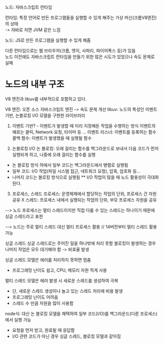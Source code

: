 노드: 자바스크립트 런타임

런타임: 특정 언어로 만든 프로그램들을 실행할 수 있게 해주는 가상 머신(크롬V8엔진)의 상태<br>
-> 자바로 치면 JVM 같은 느낌

노드: JS로 만든 프로그램을 실행할 수 있게 해줌

다른 런타임으로는 웹 브라우저(크롬, 엣지, 사파리, 파이어폭스 등)가 있음<br>
노드 이전에도 자바스크립트 런타임을 만들기 위한 많은 시도가 있었으나 속도 문제로 실패

# 노드의 내부 구조
V8 엔진과 libuv를 내부적으로 포함하고 있다.

V8 엔진: 오픈 소스 자바스크립트 엔진 -> 속도 문제 개선
libuv: 노드의 특성인 이벤트 기반, 논블로킹 I/O 모델을 구현한 라이브러리

1. 이벤트 기반? - 이벤트가 발생할 때 미리 지정해둔 작업을 수행하는 방식
이벤트의 예로는 클릭, Network 요청, 타이머 등 ...
이벤트 리스너: 이벤트를 등록하는 함수
콜백 함수: 이벤트가 발생했을 때 실행될 함수

2. 논블로킹 I/O
논 블로킹: 오래 걸리는 함수를 백그라운드로 보내서 다음 코드가 먼저 실행되게 하고, 나중에 오래 걸리는 함수를 실행
- 논 블로킹 방식 하에서 일부 코드는 백그라운드에서 병렬로 실행됨
- 일부 코드: I/O 작업(파일 시스템 접근, 네트워크 요청), 압축, 암호화 등...
- 나머지 코드는 블로킹 방식으로 실행됨
** I/O 작업이 많을 때 노드 활용성이 극대화된다.

3. 프로세스, 스레드
프로세스: 운영체제에서 할당하는 작업의 단위, 프로세스 간 자원 공유 X
스레드: 프로세스 내에서 실행되는 작업의 단위, 부모 프로세스 자원을 공유

--> 노드 프로세스는 멀티 스레드이지만 직접 다룰 수 있는 스레드는 하나이기 때문에 싱글 스레드라고 표현

--> 노드는 주로 멀티 스레드 대신 멀티 프로세스 활용 // 14버전부터 멀티 스레드 활용 가능

싱글 스레드
싱글 스레드로는 주어진 일을 하나밖에 처리 못함
블로킹이 발생하는 경우 나머지 작업은 모두 대기해야 함 -> 비효율 발생

싱글 스레드 모델은 에러를 처리하지 못하면 멈춤
- 프로그래밍 난이도 쉽고, CPU, 메모리 자원 적게 사용

멀티 스레드 모델은 에러 발생 시 새로운 스레드를 생성하여 극복
- 단, 새로운 스레드 생성이나 놀고 있는 스레드 처리에 비용 발생
- 프로그래밍 난이도 어려움
- 스레드 수 만큼 자원을 많이 사용함

node식: 대신 논 블로킹 모델을 채택하여 일부 코드(I/O)를 백그라운드(다른 프로세스)에서 실행 가능
- 요청을 먼저 받고, 완료될 때 응답함
- I/O 관련 코드가 아닌 경우 싱글 스레드, 블로킹 모델과 같아짐
